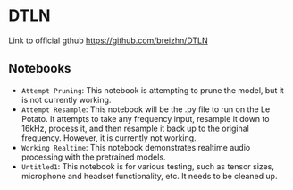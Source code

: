 # DTLN

Link to official gthub
https://github.com/breizhn/DTLN

## Notebooks

- `Attempt Pruning`: This notebook is attempting to prune the model, but it is not currently working.
- `Attempt Resample`: This notebook will be the .py file to run on the Le Potato. It attempts to take any frequency input, resample it down to 16kHz, process it, and then resample it back up to the original frequency. However, it is currently not working.
- `Working Realtime`: This notebook demonstrates realtime audio processing with the pretrained models.
- `Untitled1`: This notebook is for various testing, such as tensor sizes, microphone and headset functionality, etc. It needs to be cleaned up.

